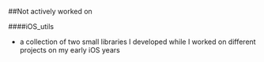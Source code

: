##Not actively worked on

####iOS_utils
- a collection of two small libraries I developed while I worked on different projects on my early iOS years
